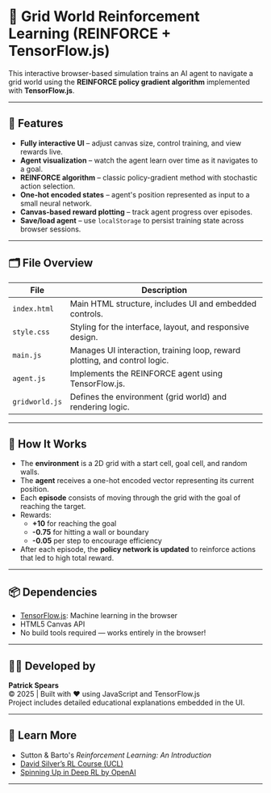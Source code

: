 # 🧠 Grid World Reinforcement Learning (REINFORCE + TensorFlow.js)

This interactive browser-based simulation trains an AI agent to navigate a grid world using the **REINFORCE policy gradient algorithm** implemented with **TensorFlow.js**.

---

## 🚀 Features

- **Fully interactive UI** – adjust canvas size, control training, and view rewards live.
- **Agent visualization** – watch the agent learn over time as it navigates to a goal.
- **REINFORCE algorithm** – classic policy-gradient method with stochastic action selection.
- **One-hot encoded states** – agent's position represented as input to a small neural network.
- **Canvas-based reward plotting** – track agent progress over episodes.
- **Save/load agent** – use `localStorage` to persist training state across browser sessions.

---

## 🗂 File Overview

| File            | Description |
|-----------------|-------------|
| `index.html`    | Main HTML structure, includes UI and embedded controls. |
| `style.css`     | Styling for the interface, layout, and responsive design. |
| `main.js`       | Manages UI interaction, training loop, reward plotting, and control logic. |
| `agent.js`      | Implements the REINFORCE agent using TensorFlow.js. |
| `gridworld.js`  | Defines the environment (grid world) and rendering logic. |

---

## 🧠 How It Works

- The **environment** is a 2D grid with a start cell, goal cell, and random walls.
- The **agent** receives a one-hot encoded vector representing its current position.
- Each **episode** consists of moving through the grid with the goal of reaching the target.
- Rewards:
  - **+10** for reaching the goal  
  - **-0.75** for hitting a wall or boundary  
  - **-0.05** per step to encourage efficiency
- After each episode, the **policy network is updated** to reinforce actions that led to high total reward.

---

## 📦 Dependencies

- [TensorFlow.js](https://www.tensorflow.org/js): Machine learning in the browser
- HTML5 Canvas API
- No build tools required — works entirely in the browser!

---

## 🧑‍💻 Developed by

**Patrick Spears**  
© 2025 | Built with ❤️ using JavaScript and TensorFlow.js  
Project includes detailed educational explanations embedded in the UI.

---

## 📘 Learn More

- Sutton & Barto's *Reinforcement Learning: An Introduction*
- [David Silver’s RL Course (UCL)](https://www.davidsilver.uk/teaching/)
- [Spinning Up in Deep RL by OpenAI](https://spinningup.openai.com/)

---
